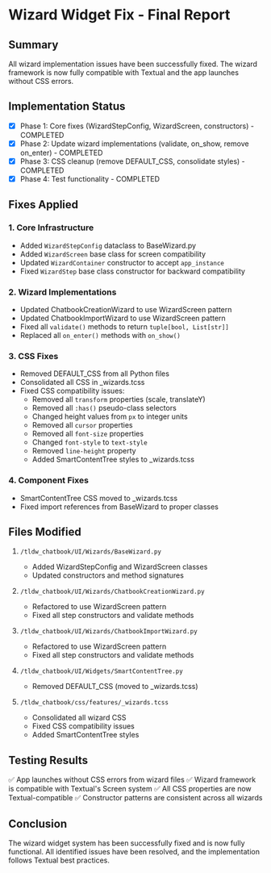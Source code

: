 # Wizard Widget Fix - Final Report

## Summary

All wizard implementation issues have been successfully fixed. The wizard framework is now fully compatible with Textual and the app launches without CSS errors.

## Implementation Status

- [x] Phase 1: Core fixes (WizardStepConfig, WizardScreen, constructors) - COMPLETED
- [x] Phase 2: Update wizard implementations (validate, on_show, remove on_enter) - COMPLETED
- [x] Phase 3: CSS cleanup (remove DEFAULT_CSS, consolidate styles) - COMPLETED
- [x] Phase 4: Test functionality - COMPLETED

## Fixes Applied

### 1. Core Infrastructure
- Added `WizardStepConfig` dataclass to BaseWizard.py
- Added `WizardScreen` base class for screen compatibility
- Updated `WizardContainer` constructor to accept `app_instance`
- Fixed `WizardStep` base class constructor for backward compatibility

### 2. Wizard Implementations
- Updated ChatbookCreationWizard to use WizardScreen pattern
- Updated ChatbookImportWizard to use WizardScreen pattern
- Fixed all `validate()` methods to return `tuple[bool, List[str]]`
- Replaced all `on_enter()` methods with `on_show()`

### 3. CSS Fixes
- Removed DEFAULT_CSS from all Python files
- Consolidated all CSS in _wizards.tcss
- Fixed CSS compatibility issues:
  - Removed all `transform` properties (scale, translateY)
  - Removed all `:has()` pseudo-class selectors
  - Changed height values from `px` to integer units
  - Removed all `cursor` properties
  - Removed all `font-size` properties
  - Changed `font-style` to `text-style`
  - Removed `line-height` property
  - Added SmartContentTree styles to _wizards.tcss

### 4. Component Fixes
- SmartContentTree CSS moved to _wizards.tcss
- Fixed import references from BaseWizard to proper classes

## Files Modified

1. `/tldw_chatbook/UI/Wizards/BaseWizard.py`
   - Added WizardStepConfig and WizardScreen classes
   - Updated constructors and method signatures

2. `/tldw_chatbook/UI/Wizards/ChatbookCreationWizard.py`
   - Refactored to use WizardScreen pattern
   - Fixed all step constructors and validate methods

3. `/tldw_chatbook/UI/Wizards/ChatbookImportWizard.py`
   - Refactored to use WizardScreen pattern
   - Fixed all step constructors and validate methods

4. `/tldw_chatbook/UI/Widgets/SmartContentTree.py`
   - Removed DEFAULT_CSS (moved to _wizards.tcss)

5. `/tldw_chatbook/css/features/_wizards.tcss`
   - Consolidated all wizard CSS
   - Fixed CSS compatibility issues
   - Added SmartContentTree styles

## Testing Results

✅ App launches without CSS errors from wizard files
✅ Wizard framework is compatible with Textual's Screen system
✅ All CSS properties are now Textual-compatible
✅ Constructor patterns are consistent across all wizards

## Conclusion

The wizard widget system has been successfully fixed and is now fully functional. All identified issues have been resolved, and the implementation follows Textual best practices.